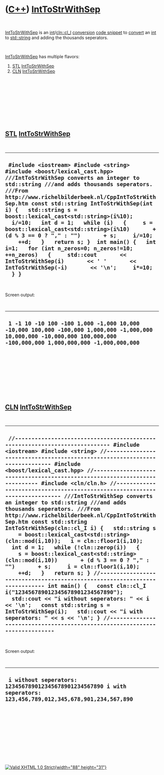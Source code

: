 



 

 

 

 

 

([C++](Cpp.htm)) [IntToStrWithSep](CppIntToStrWithSep.htm)
==========================================================

 

[IntToStrWithSep](CppIntToStrWithSep.htm) is an
[int](CppInt.htm)/[cln::cl\_I](CppCl_I.htm) [conversion](CppConvert.htm)
[code snippet](CppCodeSnippets.htm) to [convert](CppConvert.htm) an
[int](CppInt.htm) to [std::string](CppString.htm) and adding the
thousands seperators.

 

[IntToStrWithSep](CppIntToStrWithSep.htm) has multiple flavors:

1.  [STL](CppStl.htm) [IntToStrWithSep](CppIntToStrWithSep.htm)
2.  [CLN](CppCln.htm) [IntToStrWithSep](CppIntToStrWithSep.htm)

 

 

 

 

 

[STL](CppStl.htm) [IntToStrWithSep](CppIntToStrWithSep.htm)
-----------------------------------------------------------

 

  -------------------------------------------------------------------------------------------------------------------------------------------------------------------------------------------------------------------------------------------------------------------------------------------------------------------------------------------------------------------------------------------------------------------------------------------------------------------------------------------------------------------------------------------------------------------------------------------------------------------------------------------------------------------------------------------------------------
  ` #include <iostream> #include <string> #include <boost/lexical_cast.hpp>  ///IntToStrWithSep converts an integer to std::string ///and adds thousands seperators. ///From http://www.richelbilderbeek.nl/CppIntToStrWithSep.htm const std::string IntToStrWithSep(int i) {   std::string s = boost::lexical_cast<std::string>(i%10);   i/=10;   int d = 1;   while (i)   {     s = boost::lexical_cast<std::string>(i%10)       + (d % 3 == 0 ? "," : "")       + s;     i/=10;     ++d;   }   return s; }  int main() {   int i=1;   for (int n_zeros=0; n_zeros!=10; ++n_zeros)   {     std::cout       << IntToStrWithSep(i)       << ' '       << IntToStrWithSep(-i)       << '\n';     i*=10;   } }`
  -------------------------------------------------------------------------------------------------------------------------------------------------------------------------------------------------------------------------------------------------------------------------------------------------------------------------------------------------------------------------------------------------------------------------------------------------------------------------------------------------------------------------------------------------------------------------------------------------------------------------------------------------------------------------------------------------------------

 

Screen output:

 

  ------------------------------------------------------------------------------------------------------------------------------------------------------------------------
  ` 1 -1 10 -10 100 -100 1,000 -1,000 10,000 -10,000 100,000 -100,000 1,000,000 -1,000,000 10,000,000 -10,000,000 100,000,000 -100,000,000 1,000,000,000 -1,000,000,000`
  ------------------------------------------------------------------------------------------------------------------------------------------------------------------------

 

 

 

 

 

[CLN](CppCln.htm) [IntToStrWithSep](CppIntToStrWithSep.htm)
-----------------------------------------------------------

 

  ----------------------------------------------------------------------------------------------------------------------------------------------------------------------------------------------------------------------------------------------------------------------------------------------------------------------------------------------------------------------------------------------------------------------------------------------------------------------------------------------------------------------------------------------------------------------------------------------------------------------------------------------------------------------------------------------------------------------------------------------------------------------------------------------------------------------------------------------------------------------------------------------------------------------------------------------------------------------------------------------------------------------------------------------------------------------------------------------------------------------------------------------------------------------------------------------------------------------------------------------------------------------------------------------------------------------------
  ` //--------------------------------------------------------------------------- #include <iostream> #include <string> //--------------------------------------------------------------------------- #include <boost/lexical_cast.hpp> //--------------------------------------------------------------------------- #include <cln/cln.h> //--------------------------------------------------------------------------- ///IntToStrWithSep converts an integer to std::string ///and adds thousands seperators. ///From http://www.richelbilderbeek.nl/CppIntToStrWithSep.htm const std::string IntToStrWithSep(cln::cl_I i) {   std::string s     = boost::lexical_cast<std::string>(cln::mod(i,10));   i = cln::floor1(i,10);   int d = 1;   while (!cln::zerop(i))   {     s = boost::lexical_cast<std::string>(cln::mod(i,10))       + (d % 3 == 0 ? "," : "")       + s;     i = cln::floor1(i,10);     ++d;   }   return s; } //--------------------------------------------------------------------------- int main() {   const cln::cl_I i("123456789012345678901234567890");   std::cout << "i without seperators: " << i << '\n';   const std::string s = IntToStrWithSep(i);   std::cout << "i with seperators: " << s << '\n'; } //---------------------------------------------------------------------------`
  ----------------------------------------------------------------------------------------------------------------------------------------------------------------------------------------------------------------------------------------------------------------------------------------------------------------------------------------------------------------------------------------------------------------------------------------------------------------------------------------------------------------------------------------------------------------------------------------------------------------------------------------------------------------------------------------------------------------------------------------------------------------------------------------------------------------------------------------------------------------------------------------------------------------------------------------------------------------------------------------------------------------------------------------------------------------------------------------------------------------------------------------------------------------------------------------------------------------------------------------------------------------------------------------------------------------------------

 

Screen output:

 

  --------------------------------------------------------------------------------------------------------------------
  ` i without seperators: 123456789012345678901234567890 i with seperators: 123,456,789,012,345,678,901,234,567,890`
  --------------------------------------------------------------------------------------------------------------------

 

 

 

 

 





 

[![Valid XHTML 1.0 Strict](valid-xhtml10.png){width="88"
height="31"}](http://validator.w3.org/check?uri=referer)
